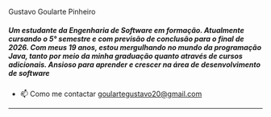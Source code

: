 <p>
   Gustavo Goularte Pinheiro
</p> 

 ##### Um estudante da Engenharia de Software em formação. Atualmente cursando o 5° semestre e com previsão de conclusão para o final de 2026. Com meus 19 anos, estou mergulhando no mundo da programação Java, tanto por meio da minha graduação quanto através de cursos adicionais. Ansioso para aprender e crescer na área de desenvolvimento de software

 - 📫 Como me contactar goulartegustavo20@gmail.com
 
 ---


 

